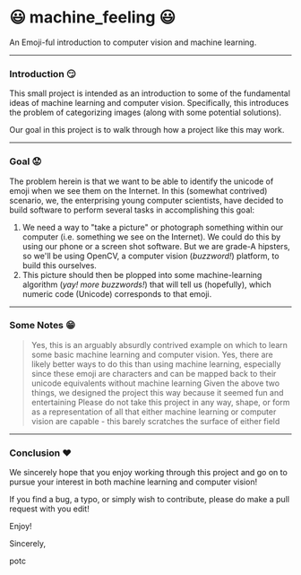 # :smiley: machine_feeling :smiley:
An Emoji-ful introduction to computer vision and machine learning.

-----

### Introduction :smirk:
This small project is intended as an introduction to some of the fundamental ideas of machine learning and computer vision. Specifically, this introduces the problem of categorizing images (along with some potential solutions).

Our goal in this project is to walk through how a project like this may work.

-----

### Goal :worried:
The problem herein is that we want to be able to identify the unicode of emoji when we see them on the Internet. In this (somewhat contrived) scenario, we, the enterprising young computer scientists, have decided to build software to perform several tasks in accomplishing this goal:
1. We need a way to "take a picture" or photograph something within our computer (i.e. something we see on the Internet). We could do this by using our phone or a screen shot software. But we are grade-A hipsters, so we'll be using OpenCV, a computer vision (*buzzword!*) platform, to build this ourselves.
2. This picture should then be plopped into some machine-learning algorithm (*yay! more buzzwords!*) that will tell us (hopefully), which numeric code (Unicode) corresponds to that emoji. 

-----

### Some Notes :grin:
> Yes, this is an arguably absurdly contrived example on which to learn some basic machine learning and computer vision. 
> Yes, there are likely better ways to do this than using machine learning, especially since these emoji are characters and can be mapped back to their unicode equivalents without machine learning
> Given the above two things, we designed the project this way because it seemed fun and entertaining
> Please do not take this project in any way, shape, or form as a representation of all that either machine learning or computer vision are capable - this barely scratches the surface of either field


-----

### Conclusion :heart:
We sincerely hope that you enjoy working through this project and go on to pursue your interest in both machine learning and computer vision!

If you find a bug, a typo, or simply wish to contribute, please do make a pull request with you edit!

Enjoy!

Sincerely,


potc
